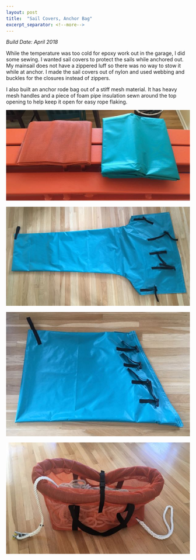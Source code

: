 ```yaml
---
layout: post
title:  "Sail Covers, Anchor Bag"
excerpt_separator: <!--more-->
---
```


*Build Date: April 2018*

While the temperature was too cold for epoxy work out in the garage, I did some sewing. I wanted sail covers to protect the sails while anchored out. My mainsail does not have a zippered luff so there was no way to stow it while at anchor. I made the sail covers out of nylon and used webbing and buckles for the closures instead of zippers.

<!--more-->

I also built an anchor rode bag out of a stiff mesh material. It has heavy mesh handles and a piece of foam pipe insulation sewn around the top opening to help keep it open for easy rope flaking.

![Material](/assets/images/sewing-material.jpg)

![Mainsail Cover](/assets/images/sewing-mainsail.jpg)

![Headsail Cover](/assets/images/sewing-headsail.jpg)

![Anchor Rode Bag](/assets/images/sewing-anchor.jpg)
